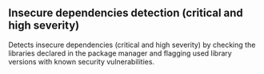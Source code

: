 ## Insecure dependencies detection (critical and high severity)
Detects insecure dependencies (critical and high severity) by checking the libraries declared in the package manager and flagging used library versions with known security vulnerabilities.
